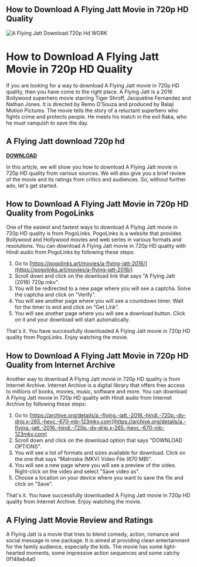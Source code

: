 ## How to Download A Flying Jatt Movie in 720p HD Quality

 
![A Flying Jatt Download 720p Hd WORK](https://encrypted-tbn3.gstatic.com/images?q=tbn:ANd9GcQ4kJrWwMcLViJX1UIvWpvLCCfhs0YyAyWmL_rlGp8-hPUJHMhXyLHLpJqo)

 
# How to Download A Flying Jatt Movie in 720p HD Quality
 
If you are looking for a way to download A Flying Jatt movie in 720p HD quality, then you have come to the right place. A Flying Jatt is a 2016 Bollywood superhero movie starring Tiger Shroff, Jacqueline Fernandez and Nathan Jones. It is directed by Remo D'Souza and produced by Balaji Motion Pictures. The movie tells the story of a reluctant superhero who fights crime and protects people. He meets his match in the evil Raka, who he must vanquish to save the day.
 
## A Flying Jatt download 720p hd


[**DOWNLOAD**](https://www.google.com/url?q=https%3A%2F%2Furllie.com%2F2tKqFD&sa=D&sntz=1&usg=AOvVaw3LUPcCdceCFyIKlEqV5fw_)

 
In this article, we will show you how to download A Flying Jatt movie in 720p HD quality from various sources. We will also give you a brief review of the movie and its ratings from critics and audiences. So, without further ado, let's get started.
 
## How to Download A Flying Jatt Movie in 720p HD Quality from PogoLinks
 
One of the easiest and fastest ways to download A Flying Jatt movie in 720p HD quality is from PogoLinks. PogoLinks is a website that provides Bollywood and Hollywood movies and web series in various formats and resolutions. You can download A Flying Jatt movie in 720p HD quality with Hindi audio from PogoLinks by following these steps:
 
1. Go to [https://pogolinks.art/movies/a-flying-jatt-2016/](https://pogolinks.art/movies/a-flying-jatt-2016/)
2. Scroll down and click on the download link that says "A Flying Jatt (2016) 720p.mkv".
3. You will be redirected to a new page where you will see a captcha. Solve the captcha and click on "Verify".
4. You will see another page where you will see a countdown timer. Wait for the timer to end and click on "Get Link".
5. You will see another page where you will see a download button. Click on it and your download will start automatically.

That's it. You have successfully downloaded A Flying Jatt movie in 720p HD quality from PogoLinks. Enjoy watching the movie.
 
## How to Download A Flying Jatt Movie in 720p HD Quality from Internet Archive
 
Another way to download A Flying Jatt movie in 720p HD quality is from Internet Archive. Internet Archive is a digital library that offers free access to millions of books, movies, music, software and more. You can download A Flying Jatt movie in 720p HD quality with Hindi audio from Internet Archive by following these steps:

1. Go to [https://archive.org/details/a.-flying.-jatt.-2016.-hindi.-720p.-dv-drip.x-265.-hevc.-670-mb-123mkv.com](https://archive.org/details/a.-flying.-jatt.-2016.-hindi.-720p.-dv-drip.x-265.-hevc.-670-mb-123mkv.com)
2. Scroll down and click on the download option that says "DOWNLOAD OPTIONS".
3. You will see a list of formats and sizes available for download. Click on the one that says "Matroska (MKV) Video File (670 MB)".
4. You will see a new page where you will see a preview of the video. Right-click on the video and select "Save video as".
5. Choose a location on your device where you want to save the file and click on "Save".

That's it. You have successfully downloaded A Flying Jatt movie in 720p HD quality from Internet Archive. Enjoy watching the movie.
 
## A Flying Jatt Movie Review and Ratings
 
A Flying Jatt is a movie that tries to blend comedy, action, romance and social message in one package. It is aimed at providing clean entertainment for the family audience, especially the kids. The movie has some light-hearted moments, some impressive action sequences and some catchy
 0f148eb4a0
